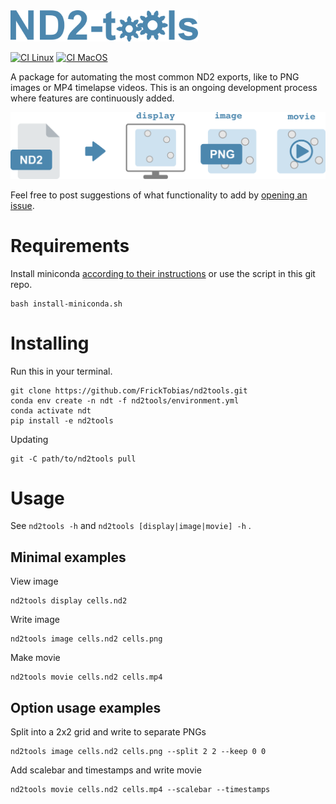 <img src="./figures/nd2tools-logo.png" alt="nd2tools logo" width="300"/>

[![CI Linux](https://github.com/FrickTobias/nd2tools/actions/workflows/ci_linux.yml/badge.svg)](https://github.com/FrickTobias/nd2tools/actions/workflows/ci_linux.yml) [![CI MacOS](https://github.com/FrickTobias/nd2tools/actions/workflows/ci_macos.yml/badge.svg)](https://github.com/FrickTobias/nd2tools/actions/workflows/ci_macos.yml)

A package for automating the most common ND2 exports, like to PNG images or MP4
timelapse videos. This is an ongoing development process where features are continuously 
added.

![nd2tools-workflow](figures/nd2tools-workflow.png)

Feel free to post suggestions of what functionality to add by [opening an issue](https://github.com/FrickTobias/nd2tools/issues/new).

# Requirements

Install
miniconda [according to their instructions](https://docs.conda.io/en/latest/miniconda.html)
or use the script in this git repo.

```
bash install-miniconda.sh
```

# Installing

Run this in your terminal.
```
git clone https://github.com/FrickTobias/nd2tools.git 
conda env create -n ndt -f nd2tools/environment.yml 
conda activate ndt
pip install -e nd2tools 
```

Updating
```
git -C path/to/nd2tools pull
```

# Usage

See `nd2tools -h` and `nd2tools [display|image|movie] -h` .

## Minimal examples

View image
```
nd2tools display cells.nd2 
```

Write image
```
nd2tools image cells.nd2 cells.png
```

Make movie
```
nd2tools movie cells.nd2 cells.mp4
```

## Option usage examples

Split into a 2x2 grid and write to separate PNGs
```
nd2tools image cells.nd2 cells.png --split 2 2 --keep 0 0
```

Add scalebar and timestamps and write movie
```
nd2tools movie cells.nd2 cells.mp4 --scalebar --timestamps
```
